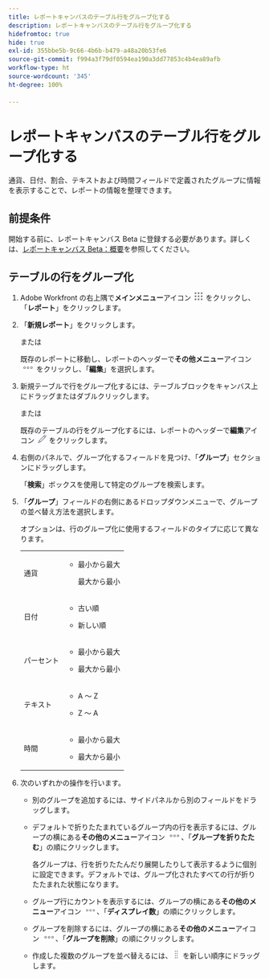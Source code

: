```yaml
---
title: レポートキャンバスのテーブル行をグループ化する
description: レポートキャンバスのテーブル行をグループ化する
hidefromtoc: true
hide: true
exl-id: 355bbe5b-9c66-4b6b-b479-a48a20b53fe6
source-git-commit: f994a3f79df0594ea190a3dd77853c4b4ea89afb
workflow-type: ht
source-wordcount: '345'
ht-degree: 100%

---
```


# レポートキャンバスのテーブル行をグループ化する

通貨、日付、割合、テキストおよび時間フィールドで定義されたグループに情報を表示することで、レポートの情報を整理できます。

## 前提条件

開始する前に、レポートキャンバス Beta に登録する必要があります。詳しくは、[レポートキャンバス Beta：概要](/help/quicksilver/product-announcements/betas/canvas-dashboards-beta/reporting-canvas-beta-overview.md)を参照してください。

## テーブルの行をグループ化

1. Adobe Workfront の右上隅で&#x200B;**メインメニュー**&#x200B;アイコン ![](assets/main-menu-icon.png) をクリックし、「**レポート**」をクリックします。
1. 「**新規レポート**」をクリックします。

   または

   既存のレポートに移動し、レポートのヘッダーで&#x200B;**その他メニュー**&#x200B;アイコン ![](assets/more-icon.png) をクリックし、「**編集**」を選択します。

1. 新規テーブルで行をグループ化するには、テーブルブロックをキャンバス上にドラッグまたはダブルクリックします。

   または

   既存のテーブルの行をグループ化するには、レポートのヘッダーで&#x200B;**編集**&#x200B;アイコン ![](assets/edit-icon.png) をクリックします。

1. 右側のパネルで、グループ化するフィールドを見つけ、「**グループ**」セクションにドラッグします。

   「**検索**」ボックスを使用して特定のグループを検索します。

1. 「**グループ**」フィールドの右側にあるドロップダウンメニューで、グループの並べ替え方法を選択します。

   オプションは、行のグループ化に使用するフィールドのタイプに応じて異なります。

   <table style="table-layout:auto"> 
    <col> 
    <col> 
    <tbody> 
     <tr> 
      <td role="rowheader">通貨</td> 
      <td> 
       <ul> 
        <li> <p>最小から最大</p> <p>最大から最小</p> </li> 
       </ul> </td> 
     </tr> 
     <tr> 
      <td role="rowheader">日付</td> 
      <td> 
       <ul> 
        <li> <p>古い順</p> </li> 
        <li> <p>新しい順</p> </li> 
       </ul> </td> 
     </tr> 
     <tr> 
      <td role="rowheader">パーセント</td> 
      <td> 
       <ul> 
        <li> <p>最小から最大</p> </li> 
        <li> <p>最大から最小</p> </li> 
       </ul> </td> 
     </tr> 
     <tr> 
      <td role="rowheader">テキスト</td> 
      <td> 
       <ul> 
        <li> <p>A ～ Z</p> </li> 
        <li> <p>Z ～ A</p> </li> 
       </ul> </td> 
     </tr> 
     <tr> 
      <td role="rowheader">時間</td> 
      <td> 
       <ul> 
        <li> <p>最小から最大</p> </li> 
        <li> <p>最大から最小</p> </li> 
       </ul> </td> 
     </tr> 
    </tbody> 
   </table>

1. 次のいずれかの操作を行います。

   * 別のグループを追加するには、サイドパネルから別のフィールドをドラッグします。
   * デフォルトで折りたたまれているグループ内の行を表示するには、グループの横にある&#x200B;**その他のメニュー**&#x200B;アイコン ![](assets/more-icon.png)、「**グループを折りたたむ**」の順にクリックします。

     各グループは、行を折りたたんだり展開したりして表示するように個別に設定できます。デフォルトでは、グループ化されたすべての行が折りたたまれた状態になります。

   * グループ行にカウントを表示するには、グループの横にある&#x200B;**その他のメニュー**&#x200B;アイコン ![](assets/more-icon-27x15.png)、「**ディスプレイ数**」の順にクリックします。
   * グループを削除するには、グループの横にある&#x200B;**その他のメニュー**&#x200B;アイコン ![](assets/more-icon.png)、「**グループを削除**」の順にクリックします。
   * 作成した複数のグループを並べ替えるには、![](assets/move-icon---dots.png) を新しい順序にドラッグします。
